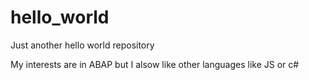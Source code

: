 # hello_world
Just another hello world repository

My interests are in ABAP but I alsow like other languages like JS or c#
